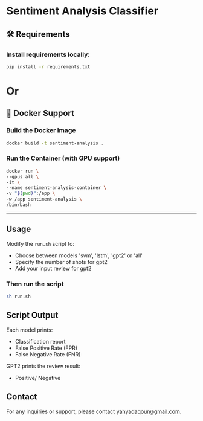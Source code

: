 # Sentiment Analysis Classifier

## 🛠 Requirements

### Install requirements locally:

```bash
pip install -r requirements.txt
```
# Or
## 🐳 Docker Support

### Build the Docker Image

```bash
docker build -t sentiment-analysis .
```

### Run the Container (with GPU support)

```bash
docker run \
--gpus all \
-it \
--name sentiment-analysis-container \
-v "$(pwd)":/app \
-w /app sentiment-analysis \
/bin/bash
```
---

## Usage
Modify the `run.sh` script to:
- Choose between models 'svm', 'lstm', 'gpt2' or 'all'
- Specify the number of shots for gpt2
- Add your input review for gpt2
### Then run the script
```bash
sh run.sh
```


## Script Output

Each model prints:

* Classification report
* False Positive Rate (FPR)
* False Negative Rate (FNR)

GPT2 prints the review result:
* Positive/ Negative

## Contact
For any inquiries or support, please contact yahyadaqour@gmail.com.
